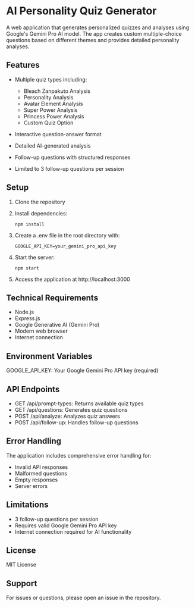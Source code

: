 # AI Personality Quiz Generator

A web application that generates personalized quizzes and analyses using Google's Gemini Pro AI model. The app creates custom multiple-choice questions based on different themes and provides detailed personality analyses.

## Features

- Multiple quiz types including:
  - Bleach Zanpakuto Analysis
  - Personality Analysis
  - Avatar Element Analysis
  - Super Power Analysis
  - Princess Power Analysis
  - Custom Quiz Option

- Interactive question-answer format
- Detailed AI-generated analysis
- Follow-up questions with structured responses
- Limited to 3 follow-up questions per session

## Setup

1. Clone the repository
2. Install dependencies:
   ```
   npm install
   ```

3. Create a .env file in the root directory with:
   ```
   GOOGLE_API_KEY=your_gemini_pro_api_key
   ```

4. Start the server:
   ```
   npm start
   ```

5. Access the application at http://localhost:3000

## Technical Requirements

- Node.js
- Express.js
- Google Generative AI (Gemini Pro)
- Modern web browser
- Internet connection

## Environment Variables

GOOGLE_API_KEY: Your Google Gemini Pro API key (required)

## API Endpoints

- GET /api/prompt-types: Returns available quiz types
- GET /api/questions: Generates quiz questions
- POST /api/analyze: Analyzes quiz answers
- POST /api/follow-up: Handles follow-up questions

## Error Handling

The application includes comprehensive error handling for:
- Invalid API responses
- Malformed questions
- Empty responses
- Server errors

## Limitations

- 3 follow-up questions per session
- Requires valid Google Gemini Pro API key
- Internet connection required for AI functionality

## License

MIT License

## Support

For issues or questions, please open an issue in the repository. 